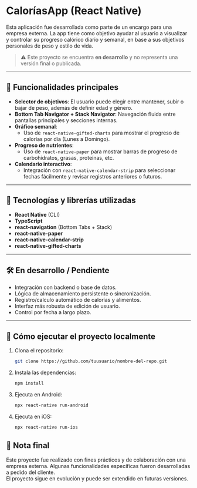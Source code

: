 # CaloríasApp (React Native)

Esta aplicación fue desarrollada como parte de un encargo para una empresa externa. La app tiene como objetivo ayudar al usuario a visualizar y controlar su progreso calórico diario y semanal, en base a sus objetivos personales de peso y estilo de vida.

> ⚠️ Este proyecto se encuentra **en desarrollo** y no representa una versión final o publicada.

---

## 📱 Funcionalidades principales

- **Selector de objetivos**: El usuario puede elegir entre mantener, subir o bajar de peso, además de definir edad y género.
- **Bottom Tab Navigator + Stack Navigator**: Navegación fluida entre pantallas principales y secciones internas.
- **Gráfico semanal**:
  - Uso de `react-native-gifted-charts` para mostrar el progreso de calorías por día (Lunes a Domingo).
- **Progreso de nutrientes**:
  - Uso de `react-native-paper` para mostrar barras de progreso de carbohidratos, grasas, proteínas, etc.
- **Calendario interactivo**:
  - Integración con `react-native-calendar-strip` para seleccionar fechas fácilmente y revisar registros anteriores o futuros.

---

## 🧰 Tecnologías y librerías utilizadas

- **React Native** (CLI)
- **TypeScript**
- **react-navigation** (Bottom Tabs + Stack)
- **react-native-paper**
- **react-native-calendar-strip**
- **react-native-gifted-charts**

---

## 🛠️ En desarrollo / Pendiente

- Integración con backend o base de datos.
- Lógica de almacenamiento persistente o sincronización.
- Registro/calculo automático de calorías y alimentos.
- Interfaz más robusta de edición de usuario.
- Control por fecha a largo plazo.

---

## 🚀 Cómo ejecutar el proyecto localmente

1. Clona el repositorio:
   ```bash
   git clone https://github.com/tuusuario/nombre-del-repo.git
   ```
2. Instala las dependencias:
   ```bash
   npm install
   ```
3. Ejecuta en Android:
   ```bash
   npx react-native run-android
   ```
4. Ejecuta en iOS:
   ```bash
   npx react-native run-ios
   ```

## 📌 Nota final

Este proyecto fue realizado con fines prácticos y de colaboración con una empresa externa. Algunas funcionalidades específicas fueron desarrolladas a pedido del cliente.  
El proyecto sigue en evolución y puede ser extendido en futuras versiones.
